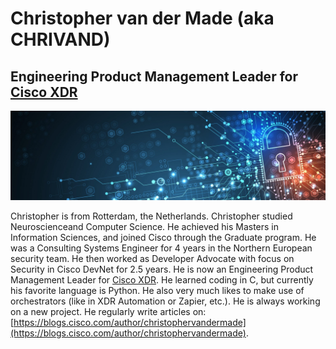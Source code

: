 # Christopher van der Made (aka CHRIVAND)
## Engineering Product Management Leader for [Cisco XDR](https://developer.cisco.com/cisco-xdr/)


![security-banner.jpeg](./images/security-banner.jpeg)

Christopher is from Rotterdam, the Netherlands. Christopher studied Neuroscienceand Computer Science. He achieved his Masters in Information Sciences, and joined Cisco through the Graduate program. He was a Consulting Systems Engineer for 4 years in the Northern European security team. He then worked as Developer Advocate with focus on Security in Cisco DevNet for 2.5 years. He is now an Engineering Product Management Leader for [Cisco XDR](https://developer.cisco.com/cisco-xdr/). He learned coding in C, but currently his favorite language is Python. He also very much likes to make use of orchestrators (like in XDR Automation or Zapier, etc.). He is always working on a new project. He regularly write articles on: [https://blogs.cisco.com/author/christophervandermade](https://blogs.cisco.com/author/christophervandermade).
